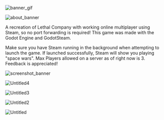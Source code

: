 
![banner_gif](https://github.com/Weegee5859/Lethal-Company-Godot/assets/7396992/f82584a1-3ac0-46f1-b169-068f5ba4fdef)


![about_banner](https://github.com/Weegee5859/Lethal-Company-Godot/assets/7396992/38bc7e9a-33fc-42ed-9a50-3eb9c264a9ed)

  A recreation of Lethal Company with working online multiplayer using Steam, so no port forwarding is required! This game was made with the Godot Engine and GodotSteam.
  
  Make sure you have Steam running in the background when attempting to launch the game. If launched successfully, Steam will show you playing "space wars". Max Players allowed on a server as of right now is 3.
Feedback is appreciated!

![screenshot_banner](https://github.com/Weegee5859/Lethal-Company-Godot/assets/7396992/181146c3-3bab-4c60-ac04-10c8a26e8478)

![Untitled4](https://github.com/Weegee5859/Lethal-Company-Godot/assets/7396992/5073b575-cfa6-4d39-b8cf-4fbda9359ff2)

![Untitled3](https://github.com/Weegee5859/Lethal-Company-Godot/assets/7396992/44c7ad65-e7c8-4e69-adc2-dde5df2bab6c)

![Untitled2](https://github.com/Weegee5859/Lethal-Company-Godot/assets/7396992/5d4e3c3d-d7f8-466e-9d36-8be9ccdd0300)

![Untitled](https://github.com/Weegee5859/Lethal-Company-Godot/assets/7396992/86ad276a-cc6d-4505-8478-d63136cd0865)
